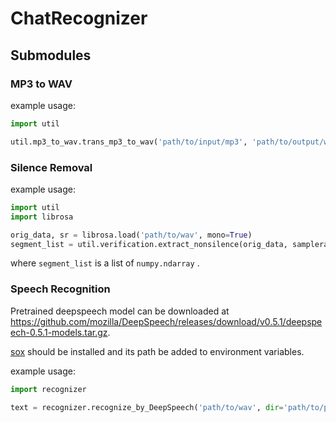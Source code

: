 # ChatRecognizer



## Submodules

### MP3 to WAV

example usage:

```python
import util

util.mp3_to_wav.trans_mp3_to_wav('path/to/input/mp3', 'path/to/output/wav')
```



### Silence Removal

example usage:

```python
import util
import librosa

orig_data, sr = librosa.load('path/to/wav', mono=True)
segment_list = util.verification.extract_nonsilence(orig_data, samplerate=sr)
```

where `segment_list` is a list of `numpy.ndarray` .



### Speech Recognition

Pretrained deepspeech model can be downloaded at https://github.com/mozilla/DeepSpeech/releases/download/v0.5.1/deepspeech-0.5.1-models.tar.gz.

[sox](https://sourceforge.net/projects/sox/files/sox/14.4.2/) should be installed and its path be added to environment variables.

example usage:

```python
import recognizer

text = recognizer.recognize_by_DeepSpeech('path/to/wav', dir='path/to/pretrained/model')
```

